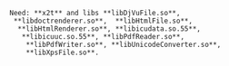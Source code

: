     Need: **x2t** and libs **libDjVuFile.so**,
     **libdoctrenderer.so**,  **libHtmlFile.so**,
      **libHtmlRenderer.so**, **libicudata.so.55**,
       **libicuuc.so.55**, **libPdfReader.so**,
        **libPdfWriter.so**, **libUnicodeConverter.so**,
        **libXpsFile.so**.
